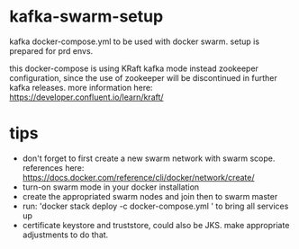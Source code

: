 # kafka-swarm-setup
kafka docker-compose.yml to be used with docker swarm. setup is prepared for prd envs.

this docker-compose is using KRaft kafka mode instead zookeeper configuration, since the use of zookeeper will be discontinued in further kafka releases.
more information here: https://developer.confluent.io/learn/kraft/

# tips
- don't forget to first create a new swarm network with swarm scope.
  references here: https://docs.docker.com/reference/cli/docker/network/create/
- turn-on swarm mode in your docker installation
- create the appropriated swarm nodes and join then to swarm master
- run: 'docker stack deploy -c docker-compose.yml <stack name>' to bring all services up
- certificate keystore and truststore, could also be JKS. make appropriate adjustments to do that.
